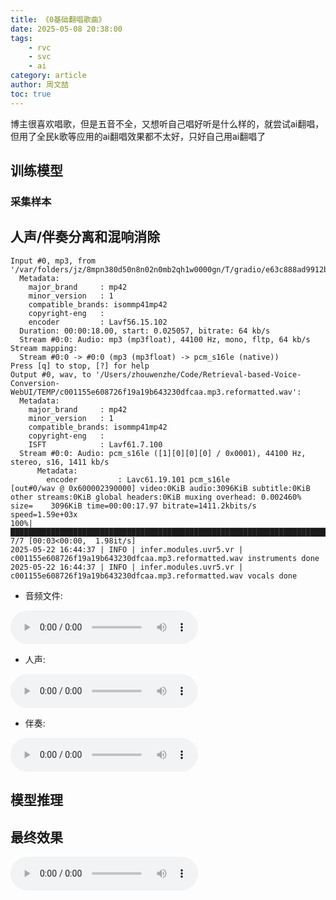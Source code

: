 ```yaml
---
title: 《0基础翻唱歌曲》
date: 2025-05-08 20:38:00
tags:
    - rvc
    - svc
    - ai
category: article
author: 周文喆
toc: true
---
```

博主很喜欢唱歌，但是五音不全，又想听自己唱好听是什么样的，就尝试ai翻唱，但用了全民k歌等应用的ai翻唱效果都不太好，只好自己用ai翻唱了
<!--more-->

## 训练模型

### 采集样本

## 人声/伴奏分离和混响消除

```shell
Input #0, mp3, from '/var/folders/jz/8mpn380d50n8n02n0mb2qh1w0000gn/T/gradio/e63c888ad9912b4139f98811d6119d3d48f68b48/c001155e608726f19a19b643230dfcaa.mp3':
  Metadata:
    major_brand     : mp42
    minor_version   : 1
    compatible_brands: isommp41mp42
    copyright-eng   :
    encoder         : Lavf56.15.102
  Duration: 00:00:18.00, start: 0.025057, bitrate: 64 kb/s
  Stream #0:0: Audio: mp3 (mp3float), 44100 Hz, mono, fltp, 64 kb/s
Stream mapping:
  Stream #0:0 -> #0:0 (mp3 (mp3float) -> pcm_s16le (native))
Press [q] to stop, [?] for help
Output #0, wav, to '/Users/zhouwenzhe/Code/Retrieval-based-Voice-Conversion-WebUI/TEMP/c001155e608726f19a19b643230dfcaa.mp3.reformatted.wav':
  Metadata:
    major_brand     : mp42
    minor_version   : 1
    compatible_brands: isommp41mp42
    copyright-eng   :
    ISFT            : Lavf61.7.100
  Stream #0:0: Audio: pcm_s16le ([1][0][0][0] / 0x0001), 44100 Hz, stereo, s16, 1411 kb/s
      Metadata:
        encoder         : Lavc61.19.101 pcm_s16le
[out#0/wav @ 0x600002390000] video:0KiB audio:3096KiB subtitle:0KiB other streams:0KiB global headers:0KiB muxing overhead: 0.002460%
size=    3096KiB time=00:00:17.97 bitrate=1411.2kbits/s speed=1.59e+03x
100%|███████████████████████████████████████████████████████████████████████████████████████████████████████████████████████████████████████████████| 7/7 [00:03<00:00,  1.98it/s]
2025-05-22 16:44:37 | INFO | infer.modules.uvr5.vr | c001155e608726f19a19b643230dfcaa.mp3.reformatted.wav instruments done
2025-05-22 16:44:37 | INFO | infer.modules.uvr5.vr | c001155e608726f19a19b643230dfcaa.mp3.reformatted.wav vocals done
```

* 音频文件:

<audio controls>
  <source src="c001155e608726f19a19b643230dfcaa.mp3" type="audio/mpeg">
  Your browser does not support the audio element.
</audio>

* 人声:

<audio controls>
  <source src="vocal_c001155e608726f19a19b643230dfcaa.mp3.reformatted.wav_10.wav" type="audio/mpeg">
  Your browser does not support the audio element.
</audio>

* 伴奏:

<audio controls>
  <source src="instrument_c001155e608726f19a19b643230dfcaa.mp3.reformatted.wav_10.wav" type="audio/mpeg">
  Your browser does not support the audio element.
</audio>

## 模型推理

## 最终效果

<audio controls>
  <source src="audio.wav" type="audio/mpeg">
  Your browser does not support the audio element.
</audio>

